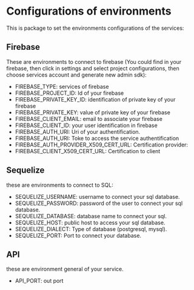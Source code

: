 # Configurations of environments
This is package to set the environments configurations of the services:
## Firebase
These are environments to connect to firebase (You could find in your firebase, then click in settings and select project configurations, then choose services account and generate new admin sdk):
* FIREBASE_TYPE: services of firebase
* FIREBASE_PROJECT_ID: Id of your firebase
* FIREBASE_PRIVATE_KEY_ID: identification of private key of your firebase
* FIREBASE_PRIVATE_KEY: value of private key of your firebase
* FIREBASE_CLIENT_EMAIL: email to associate your firebase
* FIREBASE_CLIENT_ID: your user identification in firebase
* FIREBASE_AUTH_URI: Uri of your authentification.
* FIREBASE_AUTH_URI: Toke to access the service authentification
* FIREBASE_AUTH_PROVIDER_X509_CERT_URL: Certification provider:
* FIREBASE_CLIENT_X509_CERT_URL: Certification to client
## Sequelize
these are environments to connect to SQL:
* SEQUELIZE_USERNAME: username to connect your sql database.
* SEQUELIZE_PASSWORD: password of the user to connect your sql database.
* SEQUELIZE_DATABASE: database name to connect your sql.
* SEQUELIZE_HOST: public host to access your sql database.
* SEQUELIZE_DIALECT: Type of database (postgresql, mysql).
* SEQUELIZE_PORT: Port to connect your database.
## API
these are environment general of your service.
* API_PORT: out port